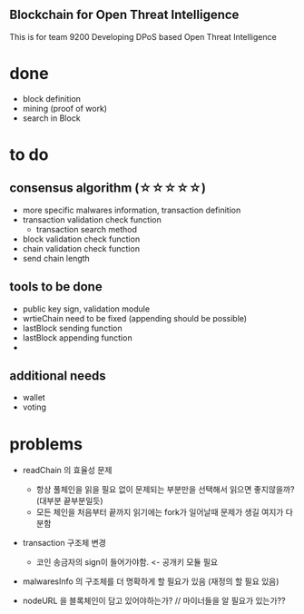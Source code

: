## Blockchain for Open Threat Intelligence

This is for team 9200
Developing DPoS based Open Threat Intelligence

# done
- block definition
- mining (proof of work)
- search in Block


# to do

## consensus algorithm (☆☆☆☆☆)
- more specific malwares information, transaction definition
- transaction validation check function
    - transaction search method
- block validation check function
- chain validation check function
- send chain length

## tools to be done
- public key sign, validation module
- wrtieChain need to be fixed (appending should be possible)
- lastBlock sending function
- lastBlock appending function
-

## additional needs
- wallet
- voting



# problems
- readChain 의 효율성 문제
  - 항상 풀체인을 읽을 필요 없이 문제되는 부분만을 선택해서 읽으면 좋지않을까? (대부분 끝부분일듯)
  - 모든 체인을 처음부터 끝까지 읽기에는 fork가 일어날때 문제가 생길 여지가 다분함

- transaction 구조체 변경
  - 코인 송금자의 sign이 들어가야함. <- 공개키 모듈 필요

- malwaresInfo 의 구조체를 더 명확하게 할 필요가 있음 (재정의 할 필요 있음)

- nodeURL 을 블록체인이 담고 있어야하는가? // 마이너들을 알 필요가 있는가??

